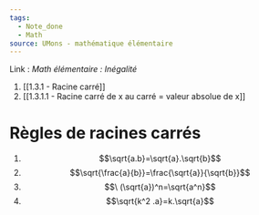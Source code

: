 ```yaml
---
tags:
  - Note_done
  - Math
source: UMons - mathématique élémentaire
---
```


Link :
_Math élémentaire : Inégalité_
1. [[1.3.1 - Racine carré]]
2. [[1.3.1.1 - Racine carré de x au carré = valeur absolue de x]]

# Règles de racines carrés 
1. $$\sqrt{a.b}=\sqrt{a}.\sqrt{b}$$
2. $$\sqrt{\frac{a}{b}}=\frac{\sqrt{a}}{\sqrt{b}}$$
3. $$\ (\sqrt{a})^n=\sqrt{a^n}$$
4. $$\sqrt{k^2 .a}=k.\sqrt{a}$$
